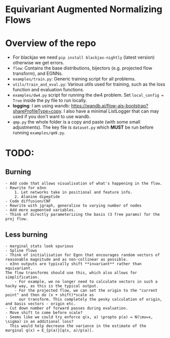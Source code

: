 # Equivariant Augmented Normalizing Flows


# Overview of the repo
- For blackjax we need `pip install blackjax-nightly` (latest version) otherwise we get errors.
- `flow`: Contains the base distributions, bijectors (e.g. projected flow transform), and EGNNs.
- `examples/train.py`: Generic training script for all problems.
- `utils/train_and_eval.py`: Various utils used for training, such as the loss function and evaluation functions.
- `examples/dw4.py` script for running the dw4 problem. Set `local_config = True` inside the py file to run locally.
- **logging**: I am using wandb: https://wandb.ai/flow-ais-bootstrap?shareProfileType=copy. I also have a minimal 
ListLogger that can may used if you don't want to use wandb.
- `qmp.py` the whole folder is a copy and paste (with some small adjustments). The key file is `dataset.py` which 
**MUST** be run before running `examples/qm9.py`.


# TODO:

## Burning
    - Add code that allows visualisation of what's happening in the flow.
    - Rewrite for e3nn
        1. Let networks take in positional and feature info.
        2. Alanine dipeptide
    - Code diffusion/CNF
    - Rewrite with jgraph, generalise to varying number of nodes
    - Add more augmented variables.
    - Think of directly parameterizing the basis (3 free params) for the proj flow. 

## Less burning
    - marginal stats look spurious
    - Spline flows
    - Think of initialisation for Egnn that encourages random vectors of reasonable magnitude and as non-collinear as possible.
    - e3nn outputs are typically shift **invariant** rather than equivariant. 
    The flow transforms should use this, which also allows for simplification. 
        - For example, we no longer need to calculate vectors in such a hacky way, as this is the typical output. 
        - For the projected flow, we can set the origin to the "current point" and then do (x + shift)*scale as 
          our transform. This completely the pesky calculation of origin, and basis vectors - origin etc.  
    - Cut down number of forward passes during evaluation.
    - Move shift to come before scale?
    - Seems like we could try enforce q(x, a) \propto p(a) = N(\mu=x, \sigma) in an additional loss?
      This would help decrease the variance in the estimate of the marginal q(x) = E_{p(a)}[q(x, a)/p(a)]. 